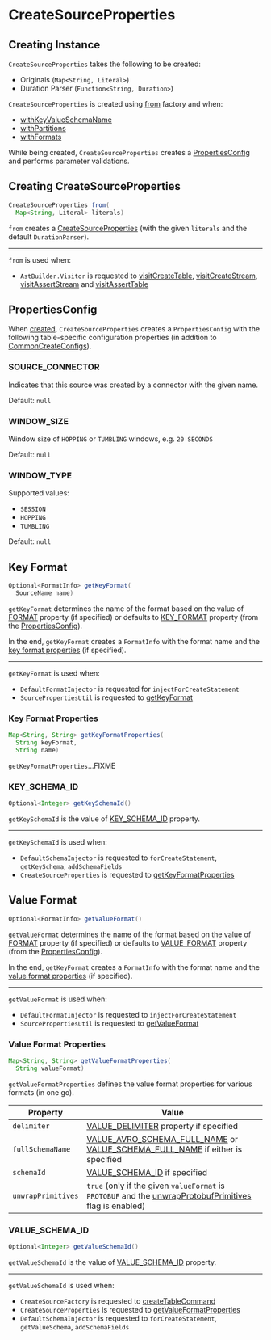 # CreateSourceProperties

## Creating Instance

`CreateSourceProperties` takes the following to be created:

* <span id="originals"> Originals (`Map<String, Literal>`)
* <span id="durationParser"> Duration Parser (`Function<String, Duration>`)

`CreateSourceProperties` is created using [from](#from) factory and when:

* [withKeyValueSchemaName](#withKeyValueSchemaName)
* [withPartitions](#withPartitions)
* [withFormats](#withFormats)

While being created, `CreateSourceProperties` creates a [PropertiesConfig](#props) and performs parameter validations.

## <span id="from"> Creating CreateSourceProperties

```java
CreateSourceProperties from(
  Map<String, Literal> literals)
```

`from` creates a [CreateSourceProperties](#creating-instance) (with the given `literals` and the default `DurationParser`).

---

`from` is used when:

* `AstBuilder.Visitor` is requested to [visitCreateTable](AstBuilder_Visitor.md#visitCreateTable), [visitCreateStream](AstBuilder_Visitor.md#visitCreateStream), [visitAssertStream](AstBuilder_Visitor.md#visitAssertStream) and [visitAssertTable](AstBuilder_Visitor.md#visitAssertTable)

## <span id="props"> PropertiesConfig

When [created](#creating-instance), `CreateSourceProperties` creates a `PropertiesConfig` with the following table-specific configuration properties (in addition to [CommonCreateConfigs](CommonCreateConfigs.md)).

### <span id="SOURCE_CONNECTOR"> SOURCE_CONNECTOR

Indicates that this source was created by a connector with the given name.

Default: `null`

### <span id="WINDOW_SIZE"> WINDOW_SIZE

Window size of `HOPPING` or `TUMBLING` windows, e.g. `20 SECONDS`

Default: `null`

### <span id="WINDOW_TYPE"> WINDOW_TYPE

Supported values:

* `SESSION`
* `HOPPING`
* `TUMBLING`

Default: `null`

## <span id="getKeyFormat"> Key Format

```java
Optional<FormatInfo> getKeyFormat(
  SourceName name)
```

`getKeyFormat` determines the name of the format based on the value of [FORMAT](#getFormatName) property (if specified) or defaults to [KEY_FORMAT](CommonCreateConfigs.md#KEY_FORMAT_PROPERTY) property (from the [PropertiesConfig](#props)).

In the end, `getKeyFormat` creates a `FormatInfo` with the format name and the [key format properties](#getKeyFormatProperties) (if specified).

---

`getKeyFormat` is used when:

* `DefaultFormatInjector` is requested for `injectForCreateStatement`
* `SourcePropertiesUtil` is requested to [getKeyFormat](SourcePropertiesUtil.md#getKeyFormat)

### <span id="getKeyFormatProperties"> Key Format Properties

```java
Map<String, String> getKeyFormatProperties(
  String keyFormat,
  String name)
```

`getKeyFormatProperties`...FIXME

### <span id="getKeySchemaId"> KEY_SCHEMA_ID

```java
Optional<Integer> getKeySchemaId()
```

`getKeySchemaId` is the value of [KEY_SCHEMA_ID](CommonCreateConfigs.md#KEY_SCHEMA_ID) property.

---

`getKeySchemaId` is used when:

* `DefaultSchemaInjector` is requested to `forCreateStatement`, `getKeySchema`, `addSchemaFields`
* `CreateSourceProperties` is requested to [getKeyFormatProperties](#getKeyFormatProperties)

## <span id="getValueFormat"> Value Format

```java
Optional<FormatInfo> getValueFormat()
```

`getValueFormat` determines the name of the format based on the value of [FORMAT](#getFormatName) property (if specified) or defaults to [VALUE_FORMAT](CommonCreateConfigs.md#VALUE_FORMAT_PROPERTY) property (from the [PropertiesConfig](#props)).

In the end, `getKeyFormat` creates a `FormatInfo` with the format name and the [value format properties](#getValueFormatProperties) (if specified).

---

`getValueFormat` is used when:

* `DefaultFormatInjector` is requested to `injectForCreateStatement`
* `SourcePropertiesUtil` is requested to [getValueFormat](SourcePropertiesUtil.md#getValueFormat)

### <span id="getValueFormatProperties"> Value Format Properties

```java
Map<String, String> getValueFormatProperties(
  String valueFormat)
```

`getValueFormatProperties` defines the value format properties for various formats (in one go).

Property | Value
---------|------
 `delimiter` | [VALUE_DELIMITER](CommonCreateConfigs.md#VALUE_DELIMITER_PROPERTY) property if specified
 `fullSchemaName` | [VALUE_AVRO_SCHEMA_FULL_NAME](CommonCreateConfigs.md#VALUE_AVRO_SCHEMA_FULL_NAME) or [VALUE_SCHEMA_FULL_NAME](CommonCreateConfigs.md#VALUE_SCHEMA_FULL_NAME) if either is specified
 `schemaId` | [VALUE_SCHEMA_ID](#getValueSchemaId) if specified
 `unwrapPrimitives` | `true` (only if the given `valueFormat` is `PROTOBUF` and the [unwrapProtobufPrimitives](#unwrapProtobufPrimitives) flag is enabled)

### <span id="getValueSchemaId"> VALUE_SCHEMA_ID

```java
Optional<Integer> getValueSchemaId()
```

`getValueSchemaId` is the value of [VALUE_SCHEMA_ID](CommonCreateConfigs.md#VALUE_SCHEMA_ID) property.

---

`getValueSchemaId` is used when:

* `CreateSourceFactory` is requested to [createTableCommand](../CreateSourceFactory.md#createTableCommand)
* `CreateSourceProperties` is requested to [getValueFormatProperties](#getValueFormatProperties)
* `DefaultSchemaInjector` is requested to `forCreateStatement`, `getValueSchema`, `addSchemaFields`
